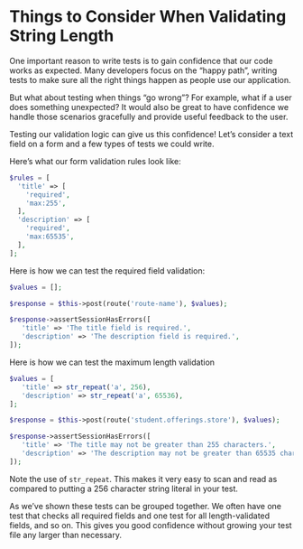 # Things to Consider When Validating String Length

One important reason to write tests is to gain confidence that our code works as expected. Many developers focus on the “happy path”, writing tests to make sure all the right things happen as people use our application.

But what about testing when things “go wrong”? For example, what if a user does something unexpected? It would also be great to have confidence we handle those scenarios gracefully and provide useful feedback to the user.

Testing our validation logic can give us this confidence! Let’s consider a text field on a form and a few types of tests we could write.

Here’s what our form validation rules look like:

```php
$rules = [
  'title' => [
    'required',
    'max:255',
  ],
  'description' => [
    'required',
    'max:65535',
  ],
];
```

Here is how we can test the required field validation:

```php
$values = [];

$response = $this->post(route('route-name'), $values);

$response->assertSessionHasErrors([
   'title' => 'The title field is required.',
   'description' => 'The description field is required.',
]);
```

Here is how we can test the maximum length validation

```php
$values = [
   'title' => str_repeat('a', 256),
   'description' => str_repeat('a', 65536),
];

$response = $this->post(route('student.offerings.store'), $values);

$response->assertSessionHasErrors([
   'title' => 'The title may not be greater than 255 characters.',
   'description' => 'The description may not be greater than 65535 characters.',
]);
```

Note the use of `str_repeat`. This makes it very easy to scan and read as compared to putting a 256 character string literal in your test.

As we’ve shown these tests can be grouped together. We often have one test that checks all required fields and one test for all length-validated fields, and so on. This gives you good confidence without growing your test file any larger than necessary.
